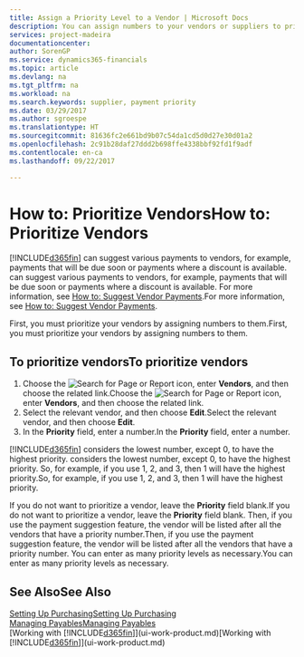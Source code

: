 ```yaml
---
title: Assign a Priority Level to a Vendor | Microsoft Docs
description: You can assign numbers to your vendors or suppliers to prioritize them and facilitate payment suggestions in Financials.
services: project-madeira
documentationcenter: 
author: SorenGP
ms.service: dynamics365-financials
ms.topic: article
ms.devlang: na
ms.tgt_pltfrm: na
ms.workload: na
ms.search.keywords: supplier, payment priority
ms.date: 03/29/2017
ms.author: sgroespe
ms.translationtype: HT
ms.sourcegitcommit: 81636fc2e661bd9b07c54da1cd5d0d27e30d01a2
ms.openlocfilehash: 2c91b28daf27ddd2b698ffe4338bbf92fd1f9adf
ms.contentlocale: en-ca
ms.lasthandoff: 09/22/2017

---
```

# <a name="how-to-prioritize-vendors"></a><span data-ttu-id="4f5e5-103">How to: Prioritize Vendors</span><span class="sxs-lookup"><span data-stu-id="4f5e5-103">How to: Prioritize Vendors</span></span>
[!INCLUDE[d365fin](includes/d365fin_md.md)]<span data-ttu-id="4f5e5-104"> can suggest various payments to vendors, for example, payments that will be due soon or payments where a discount is available.</span><span class="sxs-lookup"><span data-stu-id="4f5e5-104"> can suggest various payments to vendors, for example, payments that will be due soon or payments where a discount is available.</span></span> <span data-ttu-id="4f5e5-105">For more information, see [How to: Suggest Vendor Payments](payables-how-suggest-vendor-payments.md).</span><span class="sxs-lookup"><span data-stu-id="4f5e5-105">For more information, see [How to: Suggest Vendor Payments](payables-how-suggest-vendor-payments.md).</span></span>

<span data-ttu-id="4f5e5-106">First, you must prioritize your vendors by assigning numbers to them.</span><span class="sxs-lookup"><span data-stu-id="4f5e5-106">First, you must prioritize your vendors by assigning numbers to them.</span></span>

## <a name="to-prioritize-vendors"></a><span data-ttu-id="4f5e5-107">To prioritize vendors</span><span class="sxs-lookup"><span data-stu-id="4f5e5-107">To prioritize vendors</span></span>
1. <span data-ttu-id="4f5e5-108">Choose the ![Search for Page or Report](media/ui-search/search_small.png "Search for Page or Report icon") icon, enter **Vendors**, and then choose the related link.</span><span class="sxs-lookup"><span data-stu-id="4f5e5-108">Choose the ![Search for Page or Report](media/ui-search/search_small.png "Search for Page or Report icon") icon, enter **Vendors**, and then choose the related link.</span></span>
2. <span data-ttu-id="4f5e5-109">Select the relevant vendor, and then choose **Edit**.</span><span class="sxs-lookup"><span data-stu-id="4f5e5-109">Select the relevant vendor, and then choose **Edit**.</span></span>
3. <span data-ttu-id="4f5e5-110">In the **Priority** field, enter a number.</span><span class="sxs-lookup"><span data-stu-id="4f5e5-110">In the **Priority** field, enter a number.</span></span>

[!INCLUDE[d365fin](includes/d365fin_md.md)]<span data-ttu-id="4f5e5-111"> considers the lowest number, except 0, to have the highest priority.</span><span class="sxs-lookup"><span data-stu-id="4f5e5-111"> considers the lowest number, except 0, to have the highest priority.</span></span> <span data-ttu-id="4f5e5-112">So, for example, if you use 1, 2, and 3, then 1 will have the highest priority.</span><span class="sxs-lookup"><span data-stu-id="4f5e5-112">So, for example, if you use 1, 2, and 3, then 1 will have the highest priority.</span></span>

<span data-ttu-id="4f5e5-113">If you do not want to prioritize a vendor, leave the **Priority** field blank.</span><span class="sxs-lookup"><span data-stu-id="4f5e5-113">If you do not want to prioritize a vendor, leave the **Priority** field blank.</span></span> <span data-ttu-id="4f5e5-114">Then, if you use the payment suggestion feature, the vendor will be listed after all the vendors that have a priority number.</span><span class="sxs-lookup"><span data-stu-id="4f5e5-114">Then, if you use the payment suggestion feature, the vendor will be listed after all the vendors that have a priority number.</span></span> <span data-ttu-id="4f5e5-115">You can enter as many priority levels as necessary.</span><span class="sxs-lookup"><span data-stu-id="4f5e5-115">You can enter as many priority levels as necessary.</span></span>

## <a name="see-also"></a><span data-ttu-id="4f5e5-116">See Also</span><span class="sxs-lookup"><span data-stu-id="4f5e5-116">See Also</span></span>
[<span data-ttu-id="4f5e5-117">Setting Up Purchasing</span><span class="sxs-lookup"><span data-stu-id="4f5e5-117">Setting Up Purchasing</span></span>](purchasing-setup-purchasing.md)  
[<span data-ttu-id="4f5e5-118">Managing Payables</span><span class="sxs-lookup"><span data-stu-id="4f5e5-118">Managing Payables</span></span>](payables-manage-payables.md)  
<span data-ttu-id="4f5e5-119">[Working with [!INCLUDE[d365fin](includes/d365fin_md.md)]](ui-work-product.md)</span><span class="sxs-lookup"><span data-stu-id="4f5e5-119">[Working with [!INCLUDE[d365fin](includes/d365fin_md.md)]](ui-work-product.md)</span></span>

